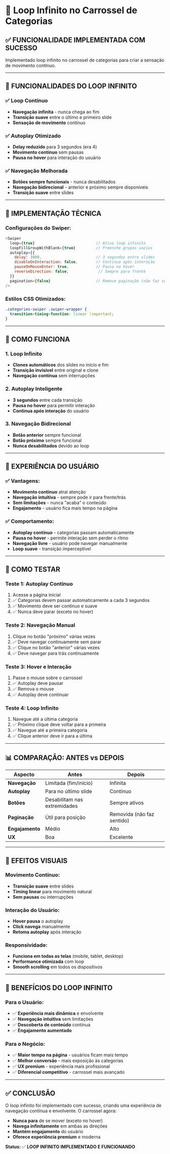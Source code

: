 # 🔄 Loop Infinito no Carrossel de Categorias

## ✅ FUNCIONALIDADE IMPLEMENTADA COM SUCESSO

Implementado loop infinito no carrossel de categorias para criar a sensação de movimento contínuo.

---

## 🔄 FUNCIONALIDADES DO LOOP INFINITO

### **✅ Loop Contínuo**
- **Navegação infinita** - nunca chega ao fim
- **Transição suave** entre o último e primeiro slide
- **Sensação de movimento** contínuo

### **✅ Autoplay Otimizado**
- **Delay reduzido** para 3 segundos (era 4)
- **Movimento contínuo** sem pausas
- **Pausa no hover** para interação do usuário

### **✅ Navegação Melhorada**
- **Botões sempre funcionais** - nunca desabilitados
- **Navegação bidirecional** - anterior e próximo sempre disponíveis
- **Transição suave** entre slides

---

## 🔧 IMPLEMENTAÇÃO TÉCNICA

### **Configurações do Swiper:**
```javascript
<Swiper
  loop={true}                           // Ativa loop infinito
  loopFillGroupWithBlank={true}         // Preenche grupos vazios
  autoplay={{
    delay: 3000,                        // 3 segundos entre slides
    disableOnInteraction: false,        // Continua após interação
    pauseOnMouseEnter: true,            // Pausa no hover
    reverseDirection: false,             // Sempre para frente
  }}
  pagination={false}                    // Remove paginação (não faz sentido com loop)
/>
```

### **Estilos CSS Otimizados:**
```css
.categories-swiper .swiper-wrapper {
  transition-timing-function: linear !important;
}
```

---

## 🎯 COMO FUNCIONA

### **1. Loop Infinito**
- **Clones automáticos** dos slides no início e fim
- **Transição invisível** entre original e clone
- **Navegação contínua** sem interrupções

### **2. Autoplay Inteligente**
- **3 segundos** entre cada transição
- **Pausa no hover** para permitir interação
- **Continua após interação** do usuário

### **3. Navegação Bidirecional**
- **Botão anterior** sempre funcional
- **Botão próximo** sempre funcional
- **Nunca desabilitados** devido ao loop

---

## 📱 EXPERIÊNCIA DO USUÁRIO

### **✅ Vantagens:**
- **Movimento contínuo** atrai atenção
- **Navegação intuitiva** - sempre pode ir para frente/trás
- **Sem limitações** - nunca "acaba" o conteúdo
- **Engajamento** - usuário fica mais tempo na página

### **✅ Comportamento:**
- **Autoplay contínuo** - categorias passam automaticamente
- **Pausa no hover** - permite interação sem perder o ritmo
- **Navegação livre** - usuário pode navegar manualmente
- **Loop suave** - transição imperceptível

---

## 🧪 COMO TESTAR

### **Teste 1: Autoplay Contínuo**
1. Acesse a página inicial
2. ✅ Categorias devem passar automaticamente a cada 3 segundos
3. ✅ Movimento deve ser contínuo e suave
4. ✅ Nunca deve parar (exceto no hover)

### **Teste 2: Navegação Manual**
1. Clique no botão "próximo" várias vezes
2. ✅ Deve navegar continuamente sem parar
3. ✅ Clique no botão "anterior" várias vezes
4. ✅ Deve navegar para trás continuamente

### **Teste 3: Hover e Interação**
1. Passe o mouse sobre o carrossel
2. ✅ Autoplay deve pausar
3. ✅ Remova o mouse
4. ✅ Autoplay deve continuar

### **Teste 4: Loop Infinito**
1. Navegue até a última categoria
2. ✅ Próximo clique deve voltar para a primeira
3. ✅ Navegue até a primeira categoria
4. ✅ Clique anterior deve ir para a última

---

## 📊 COMPARAÇÃO: ANTES vs DEPOIS

| Aspecto | Antes | Depois |
|---------|-------|--------|
| **Navegação** | Limitada (fim/início) | Infinita |
| **Autoplay** | Para no último slide | Contínuo |
| **Botões** | Desabilitam nas extremidades | Sempre ativos |
| **Paginação** | Útil para posição | Removida (não faz sentido) |
| **Engajamento** | Médio | Alto |
| **UX** | Boa | Excelente |

---

## 🎨 EFEITOS VISUAIS

### **Movimento Contínuo:**
- **Transição suave** entre slides
- **Timing linear** para movimento natural
- **Sem pausas** ou interrupções

### **Interação do Usuário:**
- **Hover pausa** o autoplay
- **Click navega** manualmente
- **Retoma autoplay** após interação

### **Responsividade:**
- **Funciona em todas as telas** (mobile, tablet, desktop)
- **Performance otimizada** com loop
- **Smooth scrolling** em todos os dispositivos

---

## 🔮 BENEFÍCIOS DO LOOP INFINITO

### **Para o Usuário:**
- ✅ **Experiência mais dinâmica** e envolvente
- ✅ **Navegação intuitiva** sem limitações
- ✅ **Descoberta de conteúdo** contínua
- ✅ **Engajamento aumentado**

### **Para o Negócio:**
- ✅ **Maior tempo na página** - usuários ficam mais tempo
- ✅ **Melhor conversão** - mais exposição às categorias
- ✅ **UX premium** - experiência mais profissional
- ✅ **Diferencial competitivo** - carrossel mais avançado

---

## ✅ CONCLUSÃO

O loop infinito foi implementado com sucesso, criando uma experiência de navegação contínua e envolvente. O carrossel agora:

- **Nunca para** de se mover (exceto no hover)
- **Navega infinitamente** em ambas as direções
- **Mantém engajamento** do usuário
- **Oferece experiência premium** e moderna

**Status:** ✅ **LOOP INFINITO IMPLEMENTADO E FUNCIONANDO**





